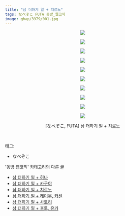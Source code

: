 ```yaml
---
title: "삼 더하기 일 + 치르노"
tags: なべぞこ FUTA 동방_웹코믹
image: ghap/3979/001.jpg
---
```

<div class="article">
<p style="text-align: center; clear: none; float: none;"><img src="{{ site.nasurl }}/ghap/3979/001.jpg"/></p>
<p style="text-align: center; clear: none; float: none;"><img src="{{ site.nasurl }}/ghap/3979/002.jpg"/></p>
<p style="text-align: center; clear: none; float: none;"><img src="{{ site.nasurl }}/ghap/3979/003.jpg"/></p>
<p style="text-align: center; clear: none; float: none;"><img src="{{ site.nasurl }}/ghap/3979/004.jpg"/></p>
<p style="text-align: center; clear: none; float: none;"><img src="{{ site.nasurl }}/ghap/3979/005.jpg"/></p>
<p style="text-align: center; clear: none; float: none;"><img src="{{ site.nasurl }}/ghap/3979/006.jpg"/></p>
<p style="text-align: center; clear: none; float: none;"><img src="{{ site.nasurl }}/ghap/3979/007.jpg"/></p>
<p style="text-align: center; clear: none; float: none;"><img src="{{ site.nasurl }}/ghap/3979/008.jpg"/></p>
<p style="text-align: center; clear: none; float: none;"><img src="{{ site.nasurl }}/ghap/3979/009.jpg"/></p>
<p style="text-align: center; clear: none; float: none;"><img src="{{ site.nasurl }}/ghap/3979/010.jpg"/></p>
<p style="text-align: center; clear: none; float: none;">[なべぞこ, FUTA] 삼 더하기 일 + 치르노</p>
<p><br/></p>
</div><div class="tagTrail">
<p>태그: </p>
<ul>
<li>なべぞこ</li>
</ul>
</div><div class="another">
<p>'동방 웹코믹' 카테고리의 다른 글</p>
<ul>
<li><a href="/2017-11-26-ghap_3983">삼 더하기 일 + 히나</a></li>
<li><a href="/2017-11-26-ghap_3980">삼 더하기 일 + 카구야</a></li>
<li><a href="/2017-11-26-ghap_3979">삼 더하기 일 + 치르노</a></li>
<li><a href="/2017-11-26-ghap_3978">삼 더하기 일 + 레이무, 카센</a></li>
<li><a href="/2017-11-26-ghap_3977">삼 더하기 일 + 사토리</a></li>
<li><a href="/2017-11-26-ghap_3976">삼 더하기 일 + 후토, 유카</a></li>
</ul>
</div><div class="cb_module cb_fluid">
<div class="cb_wrt cb_profile">
</div><!-- commentList close -->
</div>